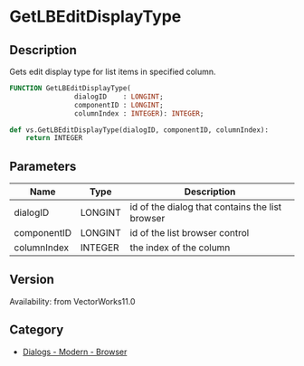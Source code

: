 # GetLBEditDisplayType

## Description
Gets edit display type for list items in specified column.

```pascal
FUNCTION GetLBEditDisplayType(
				dialogID    : LONGINT;
				componentID : LONGINT;
				columnIndex : INTEGER): INTEGER;
```

```python
def vs.GetLBEditDisplayType(dialogID, componentID, columnIndex):
    return INTEGER
```

## Parameters
|Name|Type|Description|
|---|---|---|
|dialogID|LONGINT|id of the dialog that contains the list browser|
|componentID|LONGINT|id of the list browser control|
|columnIndex|INTEGER|the index of the column|

## Version
Availability: from VectorWorks11.0

## Category
* [Dialogs - Modern - Browser](../Categories/Dialogs%20-%20Modern%20-%20Browser.md)
